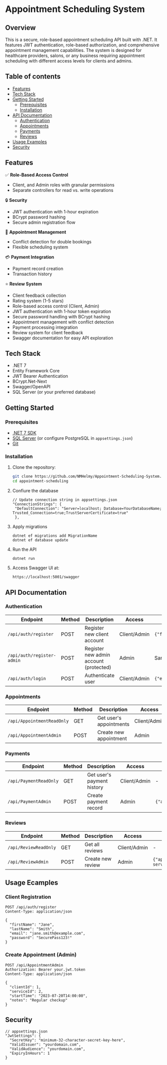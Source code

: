 # Appointment Scheduling System
## Overview
This is a secure, role-based appointment scheduling API built with .NET. It features JWT authentication, role-based authorization, and comprehensive appointment management capabilities. 
The system is designed for healthcare providers, salons, or any business requiring appointment scheduling with different access levels for clients and admins.
## Table of contents
- [Features](#features)
- [Tech Stack](#tech-stack)
- [Getting Started](#getting-started)
  - [Prerequisites](#prerequisites)
  - [Installation](#installation)
- [API Documentation](#api-documentation)
  - [Authentication](#authentication)
  - [Appointments](#appointments)
  - [Payments](#payments)
  - [Reviews](#reviews)
- [Usage Examples](#usage-examples)
- [Security](#security)

## Features
✅ **Role-Based Access Control**  
- Client, and Admin roles with granular permissions  
- Separate controllers for read vs. write operations  

🔒 **Security**  
- JWT authentication with 1-hour expiration  
- BCrypt password hashing  
- Secure admin registration flow  

📅 **Appointment Management**  
- Conflict detection for double bookings  
- Flexible scheduling system  

💳 **Payment Integration**  
- Payment record creation  
- Transaction history  

⭐ **Review System**  
- Client feedback collection  
- Rating system (1-5 stars)  
- Role-based access control (Client, Admin)
- JWT authentication with 1-hour token expiration
- Secure password handling with BCrypt hashing
- Appointment management with conflict detection
- Payment processing integration
- Review system for client feedback
- Swagger documentation for easy API exploration

## Tech Stack
- .NET 7
- Entity Framework Core
- JWT Bearer Authentication
- BCrypt.Net-Next
- Swagger/OpenAPI
- SQL Server (or your preferred database)

## Getting Started
### Prerequisites
- [.NET 7 SDK](https://dotnet.microsoft.com/download)
- [SQL Server](https://www.microsoft.com/en-us/sql-server/) (or configure PostgreSQL in `appsettings.json`)
- [Git](https://git-scm.com/)

### Installation
1. Clone the repository:
   ```bash
   git clone https://github.com/NMHelmy/Appointment-Scheduling-System.git
   cd appointment-scheduling
   ```
2. Confiure the database
   ```
   // Update connection string in appsettings.json
   "ConnectionStrings": {
    "DefaultConnection": "Server=localhost; Database=YourDatabaseName; Trusted_Connection=true;TrustServerCertificate=true"
    },
    ```
3. Apply migrations
   ```
   dotnet ef migrations add MigrationName
   dotnet ef database update
   ```
4. Run the API
   ```
   dotnet run
   ```
5. Access Swagger UI at:
   ```
   https://localhost:5001/swagger
   ```

## API Documentation

### Authentication

| Endpoint                | Method | Description                          | Access  | Request Body Example                          | Success Response Example                     |
|-------------------------|--------|--------------------------------------|---------|-----------------------------------------------|----------------------------------------------|
| `/api/auth/register`    | POST   | Register new client account          | Client/Admin   | `{"firstName":"John","lastName":"Doe","email":"john@example.com","password":"Pass@1234"}` | `{"userId":1,"email":"john@example.com","role":"Client","token":"eyJhb..."}` |
| `/api/auth/register-admin` | POST | Register new admin account (protected) | Admin   | Same as register                              | Same as register with `"role":"Admin"`       |
| `/api/auth/login`       | POST   | Authenticate user                    | Client/Admin   | `{"email":"john@example.com","password":"Pass@1234"}` | Same as register response                   |

### Appointments

| Endpoint                     | Method | Description                          | Access      | Request Body Example                          | Success Response                          |
|------------------------------|--------|--------------------------------------|-------------|-----------------------------------------------|-------------------------------------------|
| `/api/AppointmentReadOnly`   | GET    | Get user's appointments              | Client/Admin    | -                                             | `[{"id":1,"startTime":"2023-07-20T09:00:00","service":"Haircut"}]` |
| `/api/AppointmentAdmin`      | POST   | Create new appointment               | Admin | `{"clientId":1,"serviceId":3,"startTime":"2023-07-20T09:00:00","notes":"Regular checkup"}` | `201 Created` with location header       |

### Payments

| Endpoint               | Method | Description                          | Access      | Request Body Example                          | Success Response                          |
|------------------------|--------|--------------------------------------|-------------|-----------------------------------------------|-------------------------------------------|
| `/api/PaymentReadOnly` | GET    | Get user's payment history           | Client/Admin       | -                                             | `[{"id":1,"amount":50.00,"status":"Paid","date":"2023-07-15"}]` |
| `/api/PaymentAdmin`    | POST   | Create payment record                | Admin | `{"appointmentId":1,"amount":50.00,"method":"CreditCard","transactionId":"txn_12345"}` | `201 Created` with payment details       |

### Reviews

| Endpoint             | Method | Description                          | Access  | Request Body Example                          | Success Response                          |
|----------------------|--------|--------------------------------------|---------|-----------------------------------------------|-------------------------------------------|
| `/api/ReviewReadOnly`| GET    | Get all reviews                      | Client/Admin   | -                                             | `[{"id":1,"rating":5,"comment":"Great service!","user":"John D."}]` |
| `/api/ReviewAdmin`   | POST   | Create new review                    | Admin  | `{"appointmentId":1,"rating":5,"comment":"Excellent service!"}` | `201 Created` with review details        |

## Usage Ecamples
### Client Registration
```
POST /api/auth/register
Content-Type: application/json

{
  "firstName": "Jane",
  "lastName": "Smith",
  "email": "jane.smith@example.com",
  "password": "SecurePass123!"
}
```
### Create Appointment (Admin)
```
POST /api/AppointmentAdmin
Authorization: Bearer your.jwt.token
Content-Type: application/json

{
  "clientId": 1,
  "serviceId": 2,
  "startTime": "2023-07-20T14:00:00",
  "notes": "Regular checkup"
}
```
## Security
```
// appsettings.json
"JwtSettings": {
  "SecretKey": "minimum-32-character-secret-key-here",
  "ValidIssuer": "yourdomain.com",
  "ValidAudience": "yourdomain.com",
  "ExpiryInHours": 1
}
```
